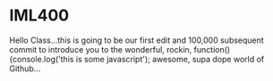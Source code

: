 # IML400

Hello Class...this is going to be our first edit and 100,000 subsequent commit to introduce you to the wonderful, rockin, function() {console.log('this is some javascript'); awesome, supa dope world of Github...
